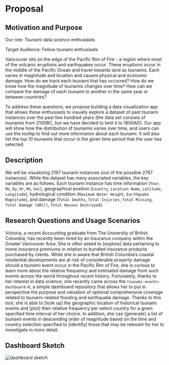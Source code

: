 # Proposal

## Motivation and Purpose

Our role: Tsunami data science enthusiasts

Target Audience: Fellow tsunami enthusiasts

Vancouver sits on the edge of the Pacific Rim of Fire - a region where most of the volcanic eruptions and earthquakes occur. These eruptions occur in the middle of the Pacific Ocean and travel towards land as tsunamis. Each varies in magnitude and location and causes physical and economic damage. How do we track each tsunami that has occurred? How do we know how the magnitude of tsunamis changes over time? How can we compare the damage of each tsunami to another in the same year or between countries?

To address these questions, we propose building a data visualization app that allows these enthusiasts to visually explore a dataset of past tsunami instances over the past few hundred years (the data set consists of tsunamis from 2100BC, but we have decided to limit it to 1800AD). Our app will show how the distribution of tsunamis varies over time, and users can use the tooltip to find out more information about each tsunami. It will also list the top 10 tsunamis that occur in the given time period that the user has selected.

## Description

We will be visualizing 2167 tsunami instances (out of the possible 2767 instances). While the dataset has many associated variables, the key variables are as follows. Each tsunami instance has time information (`Year`, `Mo`, `Dy`, `Hr`, `Mn`, `Sec`), geographical position (`Country`, `Location Name`, `Latitude`, `Longitude`), hydrological condition (`Maximum Water Height`, `Earthquake Magnitude`), and damage (`Total Deaths`, `Total Injuries`, `Total Missing`, `Total Damage ($Mil)`, `Total Houses Destroyed`).

## Research Questions and Usage Scenarios

Victoria, a recent Accounting graduate from The University of British Columbia, has recently been hired by an insurance company within the Greater Vancouver Area. She is often asked to [explore] data pertaining to home insurance premiums in relation to bundled insurance products purchased by clients. While she is aware that British Columbia’s coastal residential developments are at risk of considerable property damage should a tsunami event occur in the Pacific Rim of Fire, she is curious to learn more about the relative frequency and estimated damage from such events across the world throughout recent history. Fortunately, thanks to her interest in data science, she recently came across the `tsunami-events-dashboard-R`, a simple dashboard repository that allows her to put in perspective the purpose and valuation of optional comprehensive coverage related to tsunami-related flooding and earthquake damage. Thanks to this tool, she is able to [look up] the geographic location of historical tsunami events and [plot] their relative frequency per select country for a given specified time interval of her choice. In addition, she can [generate] a list of tsunami events in descending order of magnitude based on the time and country selection specified to [identify] those that may be relevant for her to investigate in more detail.

## Dashboard Sketch

![dashboard sketch](../img/tsunami_sketch_R.jpg)
